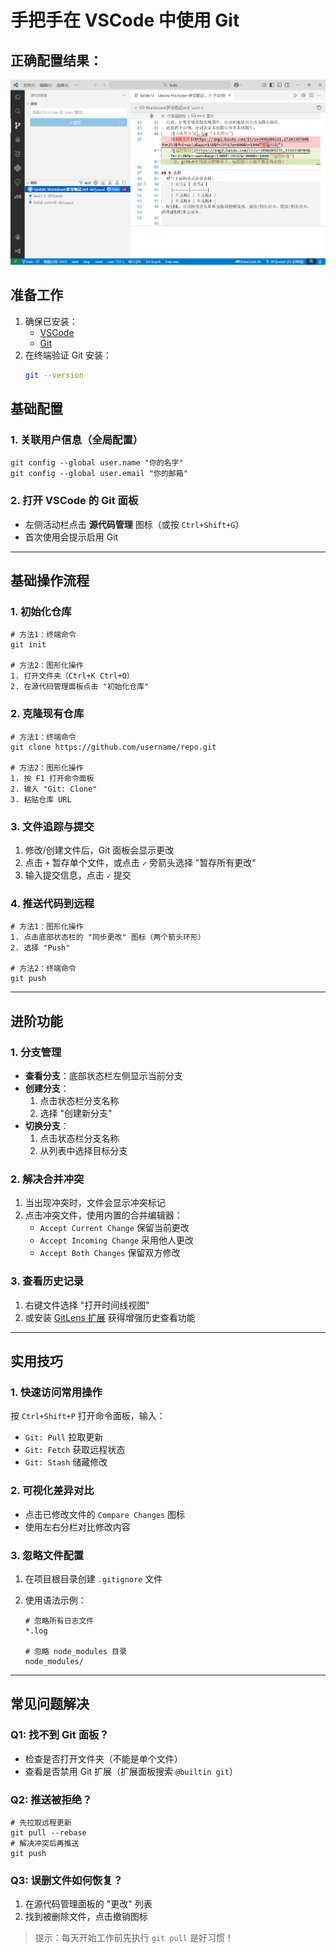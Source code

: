 # 手把手在 VSCode 中使用 Git

## 正确配置结果：

![image-20250323211957353](vsg1.png)

## 准备工作
1. 确保已安装：
   - [VSCode](https://code.visualstudio.com/)
   - [Git](https://git-scm.com/)
2. 在终端验证 Git 安装：
   ```bash
   git --version

## 基础配置

### 1. 关联用户信息（全局配置）

```
git config --global user.name "你的名字"
git config --global user.email "你的邮箱"
```

### 2. 打开 VSCode 的 Git 面板

- 左侧活动栏点击 **源代码管理** 图标（或按 `Ctrl+Shift+G`）
- 首次使用会提示启用 Git

------

## 基础操作流程

### 1. 初始化仓库

```
# 方法1：终端命令
git init

# 方法2：图形化操作
1. 打开文件夹（Ctrl+K Ctrl+O）
2. 在源代码管理面板点击 "初始化仓库"
```

### 2. 克隆现有仓库

```
# 方法1：终端命令
git clone https://github.com/username/repo.git

# 方法2：图形化操作
1. 按 F1 打开命令面板
2. 输入 "Git: Clone"
3. 粘贴仓库 URL
```

### 3. 文件追踪与提交

1. 修改/创建文件后，Git 面板会显示更改
2. 点击 `+` 暂存单个文件，或点击 `✓` 旁箭头选择 "暂存所有更改"
3. 输入提交信息，点击 `✓` 提交

### 4. 推送代码到远程

```
# 方法1：图形化操作
1. 点击底部状态栏的 "同步更改" 图标（两个箭头环形）
2. 选择 "Push"

# 方法2：终端命令
git push
```

------

## 进阶功能

### 1. 分支管理

- **查看分支**：底部状态栏左侧显示当前分支
- **创建分支**：
  1. 点击状态栏分支名称
  2. 选择 "创建新分支"
- **切换分支**：
  1. 点击状态栏分支名称
  2. 从列表中选择目标分支

### 2. 解决合并冲突

1. 当出现冲突时，文件会显示冲突标记
2. 点击冲突文件，使用内置的合并编辑器：
   - `Accept Current Change` 保留当前更改
   - `Accept Incoming Change` 采用他人更改
   - `Accept Both Changes` 保留双方修改

### 3. 查看历史记录

1. 右键文件选择 "打开时间线视图"
2. 或安装 [GitLens 扩展](https://marketplace.visualstudio.com/items?itemName=eamodio.gitlens) 获得增强历史查看功能

------

## 实用技巧

### 1. 快速访问常用操作

按 `Ctrl+Shift+P` 打开命令面板，输入：

- `Git: Pull` 拉取更新
- `Git: Fetch` 获取远程状态
- `Git: Stash` 储藏修改

### 2. 可视化差异对比

- 点击已修改文件的 `Compare Changes` 图标
- 使用左右分栏对比修改内容

### 3. 忽略文件配置

1. 在项目根目录创建 `.gitignore` 文件

2. 使用语法示例：

   ```
   # 忽略所有日志文件
   *.log
   
   # 忽略 node_modules 目录
   node_modules/
   ```

------

## 常见问题解决

### Q1: 找不到 Git 面板？

- 检查是否打开文件夹（不能是单个文件）
- 查看是否禁用 Git 扩展（扩展面板搜索 `@builtin git`）

### Q2: 推送被拒绝？

```
# 先拉取远程更新
git pull --rebase
# 解决冲突后再推送
git push
```

### Q3: 误删文件如何恢复？

1. 在源代码管理面板的 "更改" 列表
2. 找到被删除文件，点击撤销图标

> 提示：每天开始工作前先执行 `git pull` 是好习惯！